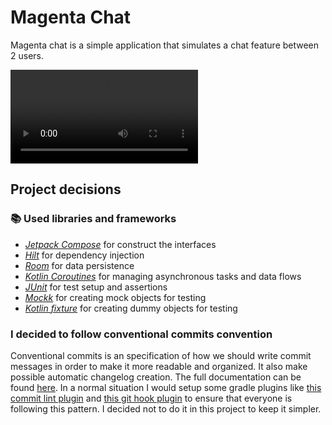 # Magenta Chat

Magenta chat is a simple application that simulates a chat feature between 2 users.

![Video](docs/video.mp4)

## Project decisions

### 📚 Used libraries and frameworks
- [_Jetpack Compose_](https://developer.android.com/jetpack/compose) for construct the interfaces
- [_Hilt_](https://dagger.dev/hilt/) for dependency injection 
- [_Room_](https://developer.android.com/training/data-storage/room) for data persistence
- [_Kotlin Coroutines_](https://kotlinlang.org/docs/coroutines-overview.html) for managing asynchronous tasks and data flows
- [_JUnit_](https://junit.org/junit4/) for test setup and assertions
- [_Mockk_](https://mockk.io/) for creating mock objects for testing
- [_Kotlin fixture_](https://github.com/appmattus/kotlinfixture) for creating dummy objects for testing

### I decided to follow conventional commits convention

Conventional commits is an specification of how we should write commit messages in order to make it
more readable and organized. It also make possible automatic changelog creation. The full
documentation can be found [here](https://www.conventionalcommits.org/en/v1.0.0/). In a normal
situation I would setup some gradle plugins
like [this commit lint plugin](https://plugins.gradle.org/plugin/ru.netris.commitlint)
and [this git hook plugin](https://plugins.gradle.org/plugin/com.star-zero.gradle.githook) to ensure
that everyone is following this pattern. I decided not to do it in this project to keep it simpler.
